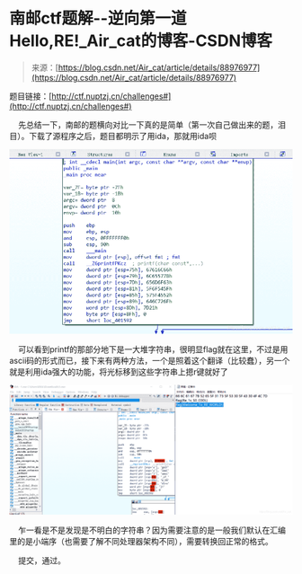 <!--yml
category: 未分类
date: 2022-04-26 14:33:15
-->

# 南邮ctf题解--逆向第一道Hello,RE!_Air_cat的博客-CSDN博客

> 来源：[https://blog.csdn.net/Air_cat/article/details/88976977](https://blog.csdn.net/Air_cat/article/details/88976977)

题目链接：[http://ctf.nuptzj.cn/challenges#](http://ctf.nuptzj.cn/challenges#)

    先总结一下，南邮的题横向对比一下真的是简单（第一次自己做出来的题，泪目）。下载了源程序之后，题目都明示了用ida，那就用ida呗

![](img/e56272afbfe43c8919ef6ac890c854f6.png)

    可以看到printf的那部分地下是一大堆字符串，很明显flag就在这里，不过是用ascii码的形式而已，接下来有两种方法，一个是照着这个翻译（比较蠢），另一个就是利用ida强大的功能，将光标移到这些字符串上摁r键就好了

![](img/a553af556d8c3e57695f23c4e16a2f94.png)

    乍一看是不是发现是不明白的字符串？因为需要注意的是一般我们默认在汇编里的是小端序（也需要了解不同处理器架构不同），需要转换回正常的格式。

    提交，通过。